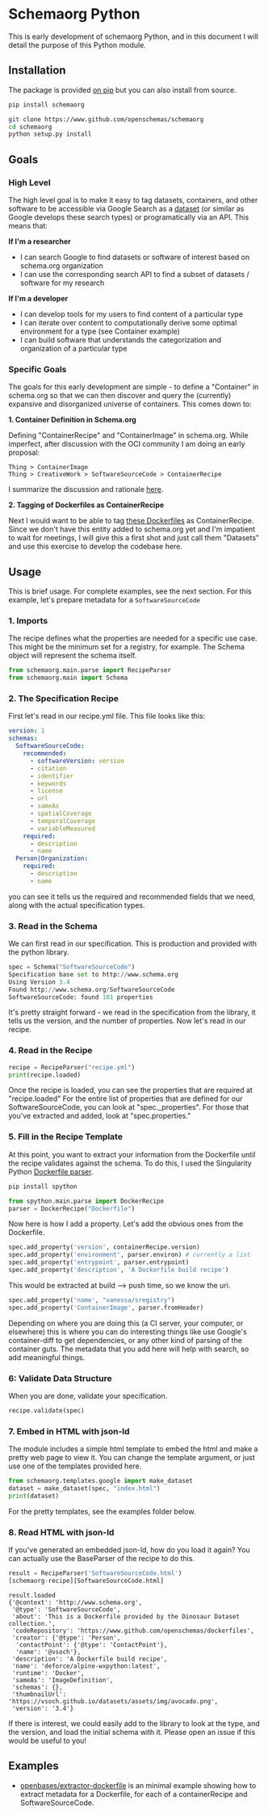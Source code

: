 # Schemaorg Python

This is early development of schemaorg Python, and in this document I will detail
the purpose of this Python module.

## Installation

The package is provided [on pip](https://pypi.org/project/schemaorg/) but you can also install from source.

```bash
pip install schemaorg
```
```bash
git clone https://www.github.com/openschemas/schemaorg
cd schemaorg
python setup.py install
```

## Goals

### High Level

The high level goal is to make it easy to tag datasets, containers, and other software to
be accessible via Google Search as a [dataset](https://developers.google.com/search/docs/data-types/dataset)
(or similar as Google develops these search types) or programatically via an API. This means that:

**If I'm a researcher**

 - I can search Google to find datasets or software of interest based on schema.org organization
 - I can use the corresponding search API to find a subset of datasets / software for my research

**If I'm a developer**

 - I can develop tools for my users to find content of a particular type
 - I can iterate over content to computationally derive some optimal environment for a type (see Container example)
 - I can build software that understands the categorization and organization of a particular type


### Specific Goals

The goals for this early development are simple - to define a "Container" in schema.org so that we
can then discover and query the (currently) expansive and disorganized universe of containers. This comes
down to:

**1. Container Definition in Schema.org**

Defining "ContainerRecipe" and "ContainerImage" in schema.org. While imperfect, after discussion with the OCI community I am doing an early proposal:

```
Thing > ContainerImage
Thing > CreativeWork > SoftwareSourceCode > ContainerRecipe
```

I summarize the discussion and rationale [here](https://github.com/openschemas/specifications/pull/9).

**2. Tagging of Dockerfiles as ContainerRecipe**

Next I would want to be able to tag [these Dockerfiles](https://www.github.com/vsoch/dockerfiles)
as ContainerRecipe. Since we don't have this entity added to schema.org yet and I'm impatient to 
wait for meetings, I will give this a first shot and just call them "Datasets" and use
this exercise to develop the codebase here.


## Usage

This is brief usage. For complete examples, see the next section. For this
example, let's prepare metadata for a `SoftwareSourceCode`


### 1. Imports

The recipe defines what the properties are needed for a specific use case. This
might be the minimum set for a registry, for example. The Schema object will
represent the schema itself.

```python
from schemaorg.main.parse import RecipeParser
from schemaorg.main import Schema
```

### 2. The Specification Recipe
First let's read in our recipe.yml file. This file looks like this:

```yaml
version: 1
schemas:
  SoftwareSourceCode:
    recommended:
      - softwareVersion: version
      - citation
      - identifier
      - keywords
      - license
      - url
      - sameAs
      - spatialCoverage
      - temporalCoverage
      - variableMeasured
    required:
      - description
      - name
  Person|Organization:
    required:
      - description
      - name
```

you can see it tells us the required and recommended fields that we need, along with
the actual specification types.

### 3. Read in the Schema
We can first read in our specification. This is production and provided with
the python library.

```python
spec = Schema("SoftwareSourceCode")
Specification base set to http://www.schema.org
Using Version 3.4
Found http://www.schema.org/SoftwareSourceCode
SoftwareSourceCode: found 101 properties
```
It's pretty straight forward - we read in the specification from the library,
it tells us the version, and the number of properties. Now let's read in our
recipe.


### 4. Read in the Recipe

```python
recipe = RecipeParser("recipe.yml")
print(recipe.loaded)
```

Once the recipe is loaded, you can see the properties that are required at "recipe.loaded"
For the entire list of properties that are defined for our SoftwareSourceCode, you
can look at "spec._properties". For those that you've extracted and added, look
at "spec.properties."

### 5. Fill in the Recipe Template

At this point, you want to extract your information from the Dockerfile until
the recipe validates against the schema. To do this, I used the Singularity
Python [Dockerfile parser](https://singularityhub.github.io/singularity-cli/recipes#python-api).

```bash
pip install spython
```
```python
from spython.main.parse import DockerRecipe
parser = DockerRecipe("Dockerfile")
```
Now here is how I add a property. Let's add the obvious ones from the Dockerfile.

```python
spec.add_property('version', containerRecipe.version)
spec.add_property('environment', parser.environ) # currently a list
spec.add_property('entrypoint', parser.entrypoint)
spec.add_property('description', 'A Dockerfile build recipe')
```

This would be extracted at build --> push time, so we know the uri.

```python
spec.add_property('name', "vanessa/sregistry")
spec.add_property('ContainerImage', parser.fromHeader)
```

Depending on where you are doing this (a CI server, your computer, or elsewhere)
this is where you can do interesting things like use Google's container-diff to
get dependencies, or any other kind of parsing of the container guts. The 
metadata that you add here will help with search, so add meaningful things.

### 6: Validate Data Structure
When you are done, validate your specification.

```python
recipe.validate(spec)
```
### 7. Embed in HTML with json-ld

The module includes a simple html template to embed the html and make
a pretty web page to view it. You can change the template argument, or just
use one of the templates provided here.

```python
from schemaorg.templates.google import make_dataset
dataset = make_dataset(spec, "index.html")
print(dataset)
```

For the pretty templates, see the examples folder below.

### 8. Read HTML with json-ld

If you've generated an embedded json-ld, how do you load it again?
You can actually use the BaseParser of the recipe to do this.

```python
result = RecipeParser('SoftwareSourceCode.html')
[schemaorg-recipe][SoftwareSourceCode.html]
```
```
result.loaded
{'@context': 'http://www.schema.org',
 '@type': 'SoftwareSourceCode',
 'about': 'This is a Dockerfile provided by the Dinosaur Dataset collection.',
 'codeRepository': 'https://www.github.com/openschemas/dockerfiles',
 'creator': {'@type': 'Person',
  'contactPoint': {'@type': 'ContactPoint'},
  'name': '@vsoch'},
 'description': 'A Dockerfile build recipe',
 'name': 'deforce/alpine-wxpython:latest',
 'runtime': 'Docker',
 'sameAs': 'ImageDefinition',
 'schemas': {},
 'thumbnailUrl': 'https://vsoch.github.io/datasets/assets/img/avocado.png',
 'version': '3.4'}
```

If there is interest, we could easily add to the library to look at the type,
and the version, and load the initial schema with it. Please open an issue if 
this would be useful to you!

## Examples

 - [openbases/extractor-dockerfile](https://www.github.com/openbases/extractor-dockerfile) is an minimal example showing how to extract metadata for a Dockerfile, for each of a containerRecipe and SoftwareSourceCode.

